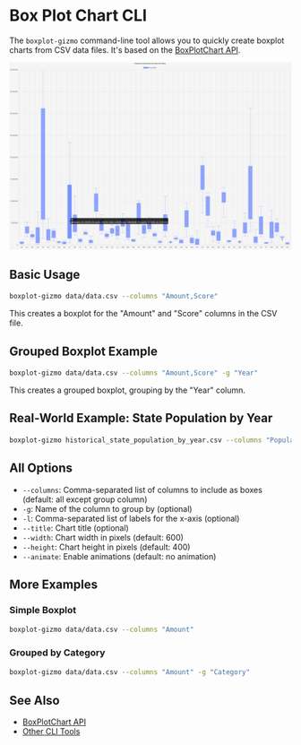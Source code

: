 # Box Plot Chart CLI

The `boxplot-gizmo` command-line tool allows you to quickly create boxplot charts from CSV data files. It's based on the [BoxPlotChart API](../api/boxplot.md).

![Sample Box Plot](../screenshots/boxplot.png)

## Basic Usage

```bash
boxplot-gizmo data/data.csv --columns "Amount,Score"
```

This creates a boxplot for the "Amount" and "Score" columns in the CSV file.

## Grouped Boxplot Example

```bash
boxplot-gizmo data/data.csv --columns "Amount,Score" -g "Year"
```

This creates a grouped boxplot, grouping by the "Year" column.

## Real-World Example: State Population by Year

```bash
boxplot-gizmo historical_state_population_by_year.csv --columns "Population" -g "Year" --title "State Population Distribution by Year" --animate
```

## All Options

- `--columns`: Comma-separated list of columns to include as boxes (default: all except group column)
- `-g`: Name of the column to group by (optional)
- `-l`: Comma-separated list of labels for the x-axis (optional)
- `--title`: Chart title (optional)
- `--width`: Chart width in pixels (default: 600)
- `--height`: Chart height in pixels (default: 400)
- `--animate`: Enable animations (default: no animation)

## More Examples

### Simple Boxplot

```bash
boxplot-gizmo data/data.csv --columns "Amount"
```

### Grouped by Category

```bash
boxplot-gizmo data/data.csv --columns "Amount" -g "Category"
```

## See Also

- [BoxPlotChart API](../api/boxplot.md)
- [Other CLI Tools](index.md)

